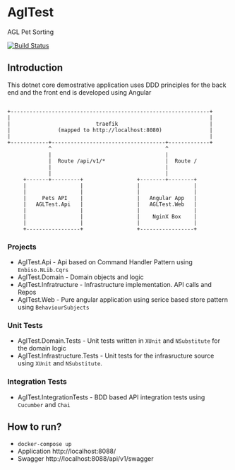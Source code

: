 # AglTest
AGL Pet Sorting 

[![Build Status](https://travis-ci.org/farajfarook/AglTest.svg?branch=master)](https://travis-ci.org/farajfarook/AglTest)

## Introduction

This dotnet core demostrative application uses DDD principles for the back end and the front end is developed using Angular

```

+---------------------------------------------------------------+
|                                                               |
|                           traefik                             |
|               (mapped to http://localhost:8080)               |
|                                                               |
+------------+------------------------------------+-------------+
             ^                                    ^
             |                                    |
             |  Route /api/v1/*                   |  Route /
             |                                    |
             |                                    |
     +-------+---------+                 +--------+--------+
     |                 |                 |                 |
     |                 |                 |                 |
     |     Pets API    |                 |   Angular App   |
     |   AGLTest.Api   |                 |   AGLTest.Web   |
     |                 |                 |                 |
     |                 |                 |    NginX Box    |
     |                 |                 |                 |
     +-----------------+                 +-----------------+

```

### Projects
 - AglTest.Api - Api based on Command Handler Pattern using `Enbiso.NLib.Cqrs`
 - AglTest.Domain - Domain objects and logic
 - AglTest.Infratructure - Infrastructure implementation. API calls and Repos
 - AglTest.Web - Pure angular application using serice based store pattern using `BehaviourSubjects`

### Unit Tests
- AglTest.Domain.Tests - Unit tests written in `XUnit` and `NSubstitute` for the domain logic
- AglTest.Infrastructure.Tests - Unit tests for the infrasructure source using `XUnit` and `NSubstitute`.

### Integration Tests
- AglTest.IntegrationTests - BDD based API integration tests using `Cucumber` and `Chai`

## How to run?

 - `docker-compose up`
 - Application http://localhost:8088/
 - Swagger http://localhost:8088/api/v1/swagger
